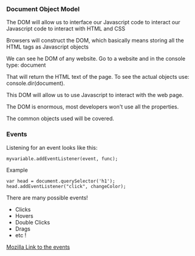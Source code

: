 ### Document Object Model
The DOM will allow us to interface our Javascript code to interact our Javascript
code to interact with HTML and CSS

Browsers will construct the DOM, which basically means storing all the HTML tags as
Javascript objects

We can see he DOM of any website. Go to a website and in the console type:
document

That will return the HTML text of the page. To see the actual objects use:
console.dir(document).

This DOM will allow us to use Javascript to interact with the web page.

The DOM is enormous, most developers won't use all the properties.

The common objects used will be covered.

### Events 
Listening for an event looks like this:

``myvariable.addEventListener(event, func);``

Example

```text
var head = document.querySelector('h1');
head.addEventListener("click", changeColor);
```
There are many possible events!

- Clicks
- Hovers
- Double Clicks
- Drags
- etc !

<a href="https://developer.mozilla.org/en-US/docs/Web/Events">Mozilla Link to the events</a>


